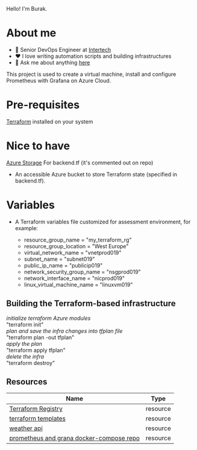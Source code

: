Hello! I'm Burak.

# About me

* 💼 Senior DevOps Engineer at [Intertech](https://www.intertech.com.tr/)
* ❤️ I love writing automation scripts and building infrastructures
* 💬 Ask me about anything [here](https://www.linkedin.com/in/burak-aydin-9a392065/)

This project is used to create a virtual machine, install and configure Prometheus with Grafana on Azure Cloud.

# Pre-requisites
[Terraform](https://www.terraform.io/) installed on your system 

# Nice to have
[Azure Storage](https://docs.microsoft.com/en-us/azure/developer/terraform/store-state-in-azure-storage?tabs=powershell) For backend.tf (it's commented out on repo)

* An accessible Azure bucket to store Terraform state (specified in backend.tf).

# Variables
* A Terraform variables file customized for  assessment environment, for example:

  - resource_group_name         = "my_terraform_rg"
  - resource_group_location     = "West Europe"
  - virtual_network_name        = "vnetprod019"
  - subnet_name                 = "subnet019"
  - public_ip_name              = "publicip019"
  - network_security_group_name = "nsgprod019" 
  - network_interface_name      = "nicprod019"
  - linux_virtual_machine_name  = "linuxvm019"

## Building the Terraform-based infrastructure
*initialize terraform Azure modules*  
"terraform init"   
*plan and save the infra changes into tfplan file*  
"terraform plan -out tfplan"  
*apply the plan*  
"terraform apply tfplan"    
*delete the infra*  
"terraform destroy"    

## Resources ##

| Name | Type |
|------|------|
| [Terraform Registry](https://registry.terraform.io/providers/hashicorp/azurerm/latest/docs) | resource |
| [terraform templates](https://github.com/HoussemDellai/terraform-course) | resource |
| [weather api](https://openweathermap.org/api/one-call-api) | resource |
| [prometheus and grana docker-compose repo](https://github.com/stefanprodan/dockprom.git) | resource |
